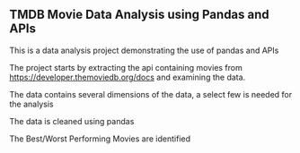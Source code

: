 ## TMDB Movie Data Analysis using Pandas and APIs

This is a data analysis project demonstrating the use of pandas and APIs

The project starts by extracting the api containing movies from https://developer.themoviedb.org/docs and examining the data.

The data contains several dimensions of the data, a select few is needed for the analysis

The data is cleaned using pandas 

The Best/Worst Performing Movies are identified 
